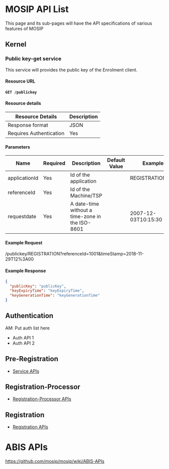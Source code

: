 # MOSIP API List
This page and its sub-pages will have the API specifications of various features of MOSIP

## Kernel
### Public key-get service

This service will provides the public key of the Enrolment client. 

#### Resource URL
#### `GET /publickey`

#### Resource details

Resource Details | Description
------------ | -------------
Response format | JSON
Requires Authentication | Yes

#### Parameters
Name | Required | Description | Default Value | Example
-----|----------|-------------|---------------|--------
applicationId |Yes|Id of the application| | REGISTRATION,IDA
referenceId|Yes|Id of the Machine/TSP| | 
requestdate|Yes|A date-time without a time-zone in the ISO-8601| | 2007-12-03T10:15:30

#### Example Request
/publickey/REGISTRATION?referenceId=1001&timeStamp=2018-11-29T12%3A00

#### Example Response
```JSON
{
  "publicKey": "publicKey",
  "keyExpiryTime": "keyExpiryTime",
  "keyGenerationTime": "keyGenerationTime"
}
```

## Authentication
AM: Put auth list here
* Auth API 1
* Auth API 2

## Pre-Registration
* [Service APIs](https://github.com/mosip/mosip/wiki/Pre-Registration-APIs)

## Registration-Processor
* [Registration-Processor APIs](https://github.com/mosip/mosip/wiki/Registration-Processor-APIs) 

## Registration
* [Registration APIs](https://github.com/mosip/mosip/wiki/Registration-APIs) 

# ABIS APIs

https://github.com/mosip/mosip/wiki/ABIS-APIs
